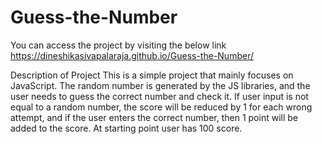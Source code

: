 # Guess-the-Number

You can access the project by visiting the below link
https://dineshikasivapalaraja.github.io/Guess-the-Number/

Description of Project
This is a simple project that mainly focuses on JavaScript. The random number is generated by the JS libraries, and the user needs to guess the correct number and check it. If user input is not equal to a random number, the score will be reduced by 1 for each wrong attempt, and if the user enters the correct number, then 1 point will be added to the score. At starting point user has 100 score.
